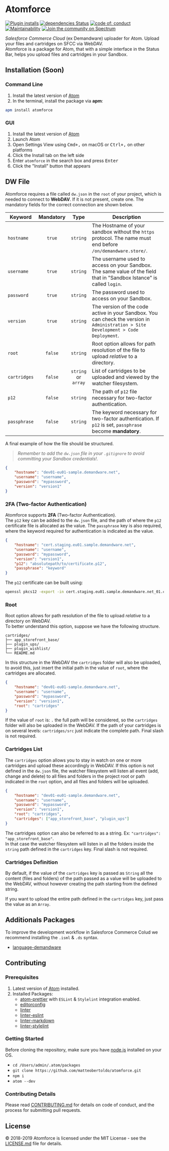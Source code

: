 # Atomforce

[![Plugin installs](https://img.shields.io/apm/dm/atomforce.svg)](https://atom.io/packages/atomforce) [![dependencies Status](https://david-dm.org/matteobertoldo/atomforce/status.svg)](https://david-dm.org/matteobertoldo/atomforce) [![code of: conduct](https://img.shields.io/badge/code_of-conduct-ff69b4.svg)](https://github.com/prettier/prettier) [![Maintainability](https://api.codeclimate.com/v1/badges/c0882cabd1d577eaceef/maintainability)](https://codeclimate.com/github/matteobertoldo/atomforce/maintainability) [![Join the community on Spectrum](https://withspectrum.github.io/badge/badge.svg)](https://spectrum.chat/atomforce)

_Salesforce Commerce Cloud_ (ex Demandware) uploader for Atom. Upload your files and cartridges on SFCC via WebDAV. <br /> Atomforce is a package for Atom, that with a simple interface in the Status Bar, helps you upload files and cartridges in your Sandbox.

## Installation (Soon)

### Command Line

1.  Install the latest version of [Atom](https://atom.io)
2.  In the terminal, install the package via **apm**:

```sh
apm install atomforce
```

### GUI

1.  Install the latest version of [Atom](https://atom.io)
2.  Launch Atom
3.  Open Settings View using <kbd>Cmd+,</kbd> on macOS or <kbd>Ctrl+,</kbd> on other platforms
4.  Click the Install tab on the left side
5.  Enter `atomforce` in the search box and press <kbd>Enter</kbd>
6.  Click the "Install" button that appears

## DW File

Atomforce requires a file called `dw.json` in the `root` of your project, which is needed to connect to **WebDAV**. If it is not present, create one. The mandatory fields for the correct connection are shown below.

| Keyword      | Mandatory |        Type         | Description                                                                                                                         |
| ------------ | :-------: | :-----------------: | ----------------------------------------------------------------------------------------------------------------------------------- |
| `hostname`   |  `true`   |      `string`       | The Hostname of your sandbox without the `https` protocol. The name must end before `/on/demandware.store/`.                        |
| `username`   |  `true`   |      `string`       | The username used to access on your Sandbox. The same value of the field that in "Sandbox Istance" is called `login`.               |
| `password`   |  `true`   |      `string`       | The password used to access on your Sandbox.                                                                                        |
| `version`    |  `true`   |      `string`       | The version of the code active in your Sandbox. You can check the version in `Administration > Site Development > Code Deployment`. |
| `root`       |  `false`  |      `string`       | Root option allows for path resolution of the file to upload _relative_ to a directory.                                             |
| `cartridges` |  `false`  | `string` or `array` | List of cartridges to be uploaded and viewed by the watcher filesystem.                                                             |
| `p12`        |  `false`  |      `string`       | The path of `p12` file necessary for two-factor authentication.                                                                     |
| `passphrase` |  `false`  |      `string`       | The keyword necessary for two-factor authentication. If `p12` is set, `passphrase` become **mandatory**.                            |

A final example of how the file should be structured. <br />

> _Remember to add the `dw.json` file in your `.gitignore` to avoid committing your Sandbox credentials!_.

```json
{
    "hostname": "dev01-eu01-sample.demandware.net",
    "username": "username",
    "password": "mypassword",
    "version": "version1"
}
```

### 2FA (Two-factor Authentication)

Atomforce supports **2FA** (Two-factor Authentication). <br /> The `p12` key can be added to the `dw.json` file, and the path of where the `p12` certificate file is allocated as the value. The `passphrase` key is also required, where the keyword required for authentication is indicated as the value.

```json
{
    "hostname": "cert.staging.eu01.sample.demandware.net",
    "username": "username",
    "password": "mypassword",
    "version": "version1",
    "p12": "absolutepath/to/certificate.p12",
    "passphrase": "keyword"
}
```

The `p12` certificate can be built using:

```sh
openssl pkcs12 -export -in cert.staging.eu01.sample.demandware.net_01.crt -inkey cert.staging.eu01.sample.demandware.net_01.key -out certificate.p12
```

### Root

Root option allows for path resolution of the file to upload _relative_ to a directory on WebDAV. <br /> To better understand this option, suppose we have the following structure.

```
cartridges/
├── app_storefront_base/
├── plugin_ups/
├── plugin_wishlist/
└── README.md
```

In this structure in the WebDAV the `cartridges` folder will also be uploaded, to avoid this, just insert the initial path in the value of `root`, where the cartridges are allocated.

```json
{
    "hostname": "dev01-eu01-sample.demandware.net",
    "username": "username",
    "password": "mypassword",
    "version": "version1",
    "root": "cartridges"
}
```

If the value of `root` is: `.` the full path will be considered, so the `cartridges` folder will also be uploaded in the WebDAV. If the path of your cartridges is on several levels: `cartridges/src` just indicate the complete path. Final slash is not required.

### Cartridges List

The `cartridges` option allows you to stay in watch on one or more cartridges and upload these accordingly in WebDAV. If this option is not defined in the `dw.json` file, the watcher filesystem will listen all event (add, change and delete) to all files and folders in the project root or path indicated in the `root` option, and all files and folders will be uploaded.

```json
{
    "hostname": "dev01-eu01-sample.demandware.net",
    "username": "username",
    "password": "mypassword",
    "version": "version1",
    "root": "cartridges",
    "cartridges": ["app_storefront_base", "plugin_ups"]
}
```

The cartridges option can also be referred to as a string. Ex: `"cartridges": "app_storefront_base"`. <br /> In that case the watcher filesystem will listen in all the folders inside the `string` path defined in the `cartridges` key. Final slash is not required.

### Cartridges Definition

By default, if the value of the `cartridges` key is passed as `String` all the content (files and folders) of the path passed as a value will be uploaded to the WebDAV, without however creating the path starting from the defined string.

If you want to upload the entire path defined in the `cartridges` key, just pass the value as an `Array`.

## Additionals Packages

To improve the development workflow in Salesforce Commerce Colud we recommend installing the `.isml` &amp; `.ds` syntax.

-   [language-demandware](https://atom.io/packages/language-demandware)

## Contributing

### Prerequisites

1.  Latest version of [Atom](https://atom.io) installed.
2.  Installed Packages:
    -   [atom-prettier](https://atom.io/packages/prettier-atom) with `ESLint` &amp; `Stylelint` integration enabled.
    -   [editorconfig](https://atom.io/packages/editorconfig)
    -   [linter](https://atom.io/packages/linter)
    -   [linter-eslint](https://atom.io/packages/linter-eslint)
    -   [linter-markdown](https://atom.io/packages/linter-markdown)
    -   [linter-stylelint](https://atom.io/packages/linter-stylelint)

### Getting Started

Before cloning the repository, make sure you have [node.js](https://nodejs.org) installed on your OS.

-   `cd /Users/admin/.atom/packages`
-   `git clone https://github.com/matteobertoldo/atomforce.git`
-   `npm i`
-   `atom --dev`

### Contributing Details

Please read [CONTRIBUTING.md](https://github.com/matteobertoldo/atomforce/blob/master/CONTRIBUTING.md) for details on code of conduct, and the process for submitting pull requests.

## License

&copy; 2018-2019 Atomforce is licensed under the MIT License - see the [LICENSE.md](https://github.com/matteobertoldo/atomforce/blob/master/LICENSE.md) file for details.
